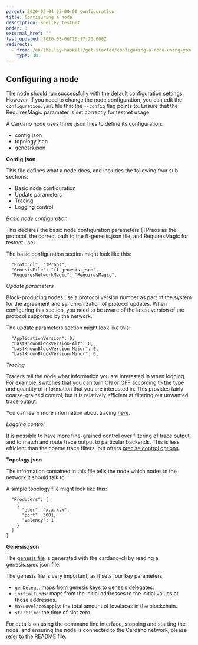 ```yaml
---
parent: 2020-05-04_05-00-00_configuration
title: Configuring a node
description: Shelley testnet
order: 3
external_href: ""
last_updated: 2020-05-06T10:17:20.000Z
redirects:
  - from: /en/shelley-haskell/get-started/configuring-a-node-using-yaml/
    type: 301
---
```

## Configuring a node

The node should run successfully with the default configuration settings. However, if you need to change the node configuration, you can edit the `configuration.yaml` file that the `--config` flag points to. Ensure that the RequiresMagic parameter is set correctly for testnet usage.

A Cardano node uses three .json files to define its configuration:
* config.json
* topology.json
* genesis.json

**Config.json**

This file defines what a node does, and includes the following four sub sections:
* Basic node configuration
* Update parameters
* Tracing
* Logging control

*Basic node configuration*

This declares the basic node configuration parameters (TPraos as the protocol, the correct path to the ff-genesis.json file, and RequiresMagic for testnet use).

The basic configuration section might look like this:

```{
  "Protocol": "TPraos",
  "GenesisFile": "ff-genesis.json",
  "RequiresNetworkMagic": "RequiresMagic",
  ```

*Update parameters*

Block-producing nodes use a protocol version number as part of the system for the agreement and synchronization of protocol updates. When configuring this section, you need to be aware of the latest version of the protocol supported by the network.

The update parameters section might look like this:
```"ApplicationName": "cardano-sl",
  "ApplicationVersion": 0,
  "LastKnownBlockVersion-Alt": 0,
  "LastKnownBlockVersion-Major": 0,
  "LastKnownBlockVersion-Minor": 0,
  ```

*Tracing*

Tracers tell the node what information you are interested in when logging. For example, switches that you can turn ON or OFF according to the type and quantity of information that you are interested in. This provides fairly coarse-grained control, but it is relatively efficient at filtering out unwanted trace output.

You can learn more information about tracing [here](https://github.com/input-output-hk/cardano-tutorials/blob/master/node-setup/understanding-config-files.md#3-tracing).

*Logging control*

It is possible to have more fine-grained control over filtering of trace output, and to match and route trace output to particular backends. This is less efficient than the coarse trace filters, but offers [precise control options](https://github.com/input-output-hk/cardano-tutorials/blob/master/node-setup/understanding-config-files.md#4-fine-grained-logging-control).

**Topology.json**

The information contained in this file tells the node which nodes in the network it should talk to. 

A simple topology file might look like this:
```{
  "Producers": [
    {
      "addr": "x.x.x.x",
      "port": 3001,
      "valency": 1
    }
  ]
}
```
**Genesis.json**

The [genesis file](https://github.com/input-output-hk/cardano-tutorials/blob/master/node-setup/understanding-config-files.md#the-genesisjson-file) is generated with the cardano-cli by reading a genesis.spec.json file.

The genesis file is very important, as it sets four key parameters:

* `genDelegs`: maps from genesis keys to genesis delegates.
* `initialFunds`: maps from the initial addresses to the initial values at those addresses.
* `MaxLovelaceSupply`: the total amount of lovelaces in the blockchain.
* `startTime`: the time of slot zero.

For details on using the command line interface, stopping and starting the node, and ensuring the node is connected to the Cardano network, please refer to the [README file](https://github.com/input-output-hk/cardano-node/blob/master/README.md).

